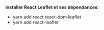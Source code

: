 **installer React Leaflet et ses dépendances:**

- yarn add react react-dom leaflet
- yarn add react-leaflet
